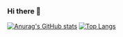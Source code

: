 ### Hi there 👋
[![Anurag's GitHub stats](https://github-readme-stats.vercel.app/api?username=jabalpureishan)](https://github.com/anuraghazra/github-readme-stats)
[![Top Langs](https://github-readme-stats.vercel.app/api/top-langs/?username=jabalpureishan)](https://github.com/anuraghazra/github-readme-stats)
<!--
**jabalpureishan/jabalpureishan** is a ✨ _special_ ✨ repository because its `README.md` (this file) appears on your GitHub profile.

Here are some ideas to get you started:

- 🔭 I’m currently working on ...
- 🌱 I’m currently learning ...
- 👯 I’m looking to collaborate on ...
- 🤔 I’m looking for help with ...
- 💬 Ask me about ...
- 📫 How to reach me: ...
- 😄 Pronouns: ...
- ⚡ Fun fact: ...
-->

